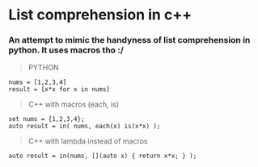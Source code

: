 # List comprehension in c++

### An attempt to mimic the handyness of list comprehension in python. It uses macros tho :/

> PYTHON
```
nums = [1,2,3,4]
result = [x*x for x in nums]
```    
> C++ with macros (each, is)
```
set nums = {1,2,3,4};
auto result = in( nums, each(x) is(x*x) );
```
> C++ with lambda instead of macros
```
auto result = in(nums, [](auto x) { return x*x; } );
```
